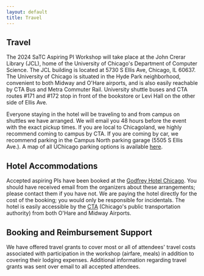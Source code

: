 ```yaml
---
layout: default
title: Travel
---
```


## Travel

The 2024 SaTC Aspiring PI Workshop will take place at the John Crerar Library (JCL), home of the University of Chicago's Department of Computer Science. The JCL building is located at 5730 S Ellis Ave, Chicago, IL 60637. The University of Chicago is situated in the Hyde Park neighborhood, convenient to both Midway and O'Hare airports, and is also easily reachable by CTA Bus and Metra Commuter Rail. University shuttle buses and CTA routes #171 and #172 stop in front of the bookstore or Levi Hall on the other side of Ellis Ave.

Everyone staying in the hotel will be traveling to and from campus on shuttles we have arranged. We will email you 48 hours before the event with the exact pickup times. If you are local to Chicagoland, we highly recommend coming to campus by CTA. If you are coming by car, we recommend parking in the Campus North parking garage (5505 S Ellis Ave.). A map of all UChicago parking options is available [here](https://d3qi0qp55mx5f5.cloudfront.net/safety-security/uploads/files/2019_Parking_map_11.27.19.pdf?mtime=1575909818).

## Hotel Accommodations

Accepted aspiring PIs have been booked at the [Godfrey Hotel Chicago](https://www.godfreyhotelchicago.com/). You should have received email from the organizers about these arrangements; please contact them if you have not. We are paying the hotel directly for the cost of the booking; you would only be responsible for incidentals. The hotel is easily accessible by the [CTA](https://www.transitchicago.com/) (Chicago's public transportation authority) from both O'Hare and Midway Airports.

## Booking and Reimbursement Support

We have offered travel grants to cover most or all of attendees' travel costs associated with participation in the workshop (airfare, meals) in addition to covering their lodging expenses. Additional information regarding travel grants was sent over email to all accepted attendees.